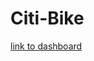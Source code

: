 # Citi-Bike

[link to dashboard](https://public.tableau.com/app/profile/jp.burgess/viz/CitiBike_16321059102670/CitiBike?publish=yes)
